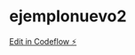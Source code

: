 # ejemplonuevo2

[Edit in Codeflow ⚡️](https://stackblitz.com/~/github.com/palegreramos/ejemplonuevo2)